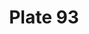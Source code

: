 ---
pid: '93'
an: '7'
title: Plate 93
rev_year: 
_date: 15 February 1798
caption: Cheveux courts, gilets bordés, pantalon et Bottines.
translation: Short hair, bordered vest, pants and boots
student: Brontë Hebdon
keywords: 
permalink: /plates/93
layout: plate-page
---